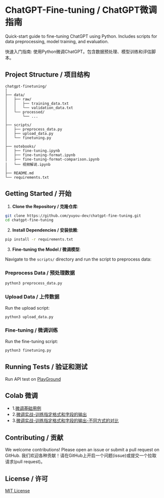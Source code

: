 # ChatGPT-Fine-tuning / ChatGPT微调指南
Quick-start guide to fine-tuning ChatGPT using Python. Includes scripts for data preprocessing, model training, and evaluation. 

快速入门指南: 使用Python微调ChatGPT。包含数据预处理、模型训练和评估脚本。

## Project Structure / 项目结构

```
chatgpt-finetuning/
│
├── data/
│   ├── raw/
│   │   ├── training_data.txt
│   │   └── validation_data.txt
│   └── processed/
│       └── ...
│
├── scripts/
│   ├── preprocess_data.py
│   ├── upload_data.py
│   └── finetuning.py
│
├── notebooks/
│   ├── fine-tuning.ipynb
│   ├── fine-tuning-format.ipynb
│   ├── fine-tuning-format-comparison.ipynb
│   └── 视频解说.ipynb
│
├── README.md
└── requirements.txt
```

## Getting Started / 开始

1. **Clone the Repository / 克隆仓库**:
```bash
git clone https://github.com/yuyou-dev/chatgpt-fine-tuning.git
cd chatgpt-fine-tuning
```

2. **Install Dependencies / 安装依赖**:
```bash
pip install -r requirements.txt
```

3. **Fine-tuning the Model / 微调模型**:

Navigate to the `scripts/` directory and run the script to preprocess data:

### Preprocess Data / 预处理数据
```bash
python3 preprocess_data.py
```

### Upload Data / 上传数据
Run the upload script:
```bash
python3 upload_data.py
```

### Fine-tuning / 微调训练
Run the fine-tuning script:
```bash
python3 finetuning.py
```

## Running Tests / 验证和测试

Run API test on [PlayGround](https://platform.openai.com/playground)

## Colab 微调

- 1.[微调基础用例](https://colab.research.google.com/github/yuyou-dev/ChatGPT-Fine-tuning/blob/main/notebooks/fine-tuning.ipynb)
- 2.[微调实战-训练指定格式和字段的输出](https://colab.research.google.com/github/yuyou-dev/ChatGPT-Fine-tuning/blob/main/notebooks/fine-tuning-format.ipynb)
- 3.[微调实战-训练指定格式和字段的输出-不同方式的对比](https://colab.research.google.com/github/yuyou-dev/ChatGPT-Fine-tuning/blob/main/notebooks/fine-tuning-format-comparison.ipynb)
  
## Contributing / 贡献

We welcome contributions! Please open an issue or submit a pull request on GitHub.
我们欢迎各种贡献！请在GitHub上开启一个问题(issue)或提交一个拉取请求(pull request)。

## License / 许可

[MIT License](LICENSE)

